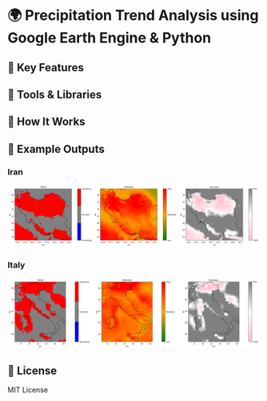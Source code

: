# 🌍 Precipitation Trend Analysis using Google Earth Engine & Python





## 🚀 Key Features





## 🧰 Tools & Libraries







## 📍 How It Works





## 📸 Example Outputs

### Iran
![image alt](https://github.com/SaeidDaliriSusefi/Air-Temperature-Monitoring/blob/2ebe7b06b8636abddda8181e32e8faba05ff2318/Images/Ex1.png)



### Italy
![image alt](https://github.com/SaeidDaliriSusefi/Air-Temperature-Monitoring/blob/f56c4c7cd797b25e09bdbdb8f00d27facebbf53a/Images/Ex2.png)





## 📜 License
MIT License



